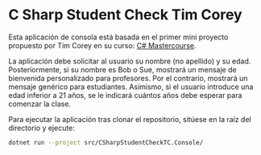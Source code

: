 # C Sharp Student Check Tim Corey

Esta aplicación de consola está basada en el primer mini proyecto propuesto por Tim Corey en su curso: [C# Mastercourse](https://www.iamtimcorey.com/courses/csharp-mastercourse/).

La aplicación debe solicitar al usuario su nombre (no apellido) y su edad. Posteriormente, si su nombre es Bob o Sue, mostrará un mensaje de bienvenida personalizado para profesores. Por el contrario, mostrará un mensaje genérico para estudiantes. Asimismo, si el usuario introduce una edad inferior a 21 años, se le indicará cuántos años debe esperar para comenzar la clase.

Para ejecutar la aplicación tras clonar el repositorio, sitúese en la raíz del directorio y ejecute:

```zsh
dotnet run --project src/CSharpStudentCheckTC.Console/
```
